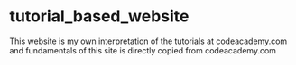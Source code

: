# tutorial_based_website

This website is my own interpretation of the tutorials at codeacademy.com and fundamentals of this site is directly copied from codeacademy.com
